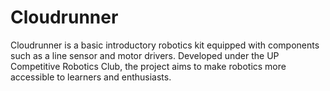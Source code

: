 # Cloudrunner

Cloudrunner is a basic introductory robotics kit equipped with components such as a line sensor and motor drivers. Developed under the UP Competitive Robotics Club, the project aims to make robotics more accessible to learners and enthusiasts.
